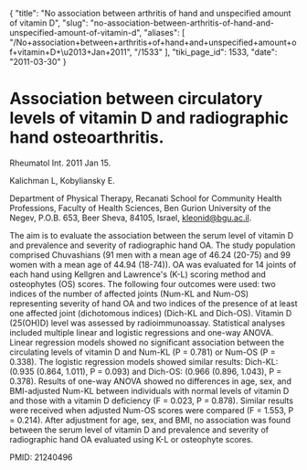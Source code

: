 {
  "title": "No association between arthritis of hand and unspecified amount of vitamin D",
  "slug": "no-association-between-arthritis-of-hand-and-unspecified-amount-of-vitamin-d",
  "aliases": [
    "/No+association+between+arthritis+of+hand+and+unspecified+amount+of+vitamin+D+\u2013+Jan+2011",
    "/1533"
  ],
  "tiki_page_id": 1533,
  "date": "2011-03-30"
}


# Association between circulatory levels of vitamin D and radiographic hand osteoarthritis.

Rheumatol Int. 2011 Jan 15.

Kalichman L, Kobyliansky E.

Department of Physical Therapy, Recanati School for Community Health Professions, Faculty of Health Sciences, Ben Gurion University of the Negev, P.O.B. 653, Beer Sheva, 84105, Israel, kleonid@bgu.ac.il.

The aim is to evaluate the association between the serum level of vitamin D and prevalence and severity of radiographic hand OA. The study population comprised Chuvashians (91 men with a mean age of 46.24 (20-75) and 99 women with a mean age of 44.94 (18-74)). OA was evaluated for 14 joints of each hand using Kellgren and Lawrence's (K-L) scoring method and osteophytes (OS) scores. The following four outcomes were used: two indices of the number of affected joints (Num-KL and Num-OS) representing severity of hand OA and two indices of the presence of at least one affected joint (dichotomous indices) (Dich-KL and Dich-OS). Vitamin D (25(OH)D) level was assessed by radioimmunoassay. Statistical analyses included multiple linear and logistic regressions and one-way ANOVA. Linear regression models showed no significant association between the circulating levels of vitamin D and Num-KL (P = 0.781) or Num-OS (P = 0.338). The logistic regression models showed similar results: Dich-KL: (0.935 (0.864, 1.011), P = 0.093) and Dich-OS: (0.966 (0.896, 1.043), P = 0.378). Results of one-way ANOVA showed no differences in age, sex, and BMI-adjusted Num-KL between individuals with normal levels of vitamin D and those with a vitamin D deficiency (F = 0.023, P = 0.878). Similar results were received when adjusted Num-OS scores were compared (F = 1.553, P = 0.214). After adjustment for age, sex, and BMI, no association was found between the serum level of vitamin D and prevalence and severity of radiographic hand OA evaluated using K-L or osteophyte scores.

PMID: 21240496 

